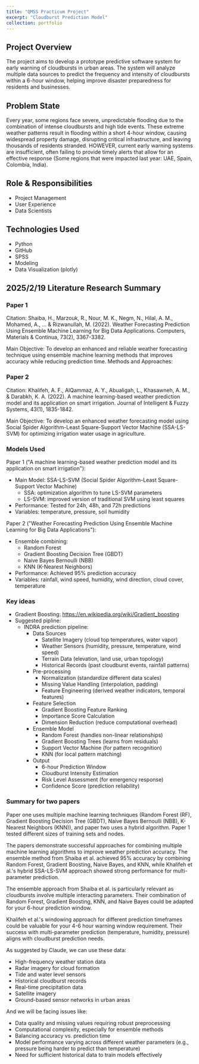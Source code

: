 ```yaml
---
title: "QMSS Practicum Project"
excerpt: "Cloudburst Prediction Model"
collection: portfolio
---
```


## Project Overview
The project aims to develop a prototype predictive software system for early warning of cloudbursts in urban areas. The system will analyze multiple data sources to predict the frequency and intensity of  cloudbursts within a 6-hour window, helping improve disaster preparedness for residents and businesses.

## Problem State
Every year, some regions face severe, unpredictable flooding due to the combination of intense cloudbursts and high tide events. These extreme weather patterns result in flooding within a short 4-hour window, causing widespread property damage, disrupting critical infrastructure, and leaving thousands of residents stranded. HOWEVER, current early warning systems are insufficient, often failing to provide timely alerts that allow for an effective response (Some regions that were impacted last year: UAE, Spain, Colombia, India).

## Role & Responsibilities
- Project Management
- User Experience
- Data Scientists

## Technologies Used
- Python
- GitHub
- SPSS
- Modeling
- Data Visualization (plotly)

## 2025/2/19 Literature Research Summary
### Paper 1 ###
Citation: Shaiba, H., Marzouk, R., Nour, M. K., Negm, N., Hilal, A. M., Mohamed, A., ... & Rizwanullah, M. (2022). Weather Forecasting Prediction Using Ensemble Machine Learning for Big Data Applications. Computers, Materials & Continua, 73(2), 3367-3382.

Main Objective: To develop an enhanced and reliable weather forecasting technique using ensemble machine learning methods that improves accuracy while reducing prediction time.
Methods and Approaches:

### Paper 2 ###
Citation: Khalifeh, A. F., AlQammaz, A. Y., Abualigah, L., Khasawneh, A. M., & Darabkh, K. A. (2022). A machine learning-based weather prediction model and its application on smart irrigation. Journal of Intelligent & Fuzzy Systems, 43(1), 1835-1842.

Main Objective: To develop an enhanced weather forecasting model using Social Spider Algorithm-Least Square-Support Vector Machine (SSA-LS-SVM) for optimizing irrigation water usage in agriculture.


### Models Used ###
Paper 1 ("A machine learning-based weather prediction model and its application on smart irrigation"):
- Main Model: SSA-LS-SVM (Social Spider Algorithm-Least Square-Support Vector Machine)
  - SSA: optimization algorithm to tune LS-SVM parameters
  - LS-SVM: improved version of traditional SVM using least squares
- Performance: Tested for 24h, 48h, and 72h predictions
- Variables: temperature, pressure, soil humidity

Paper 2 ("Weather Forecasting Prediction Using Ensemble Machine Learning for Big Data Applications"):
- Ensemble combining:
  - Random Forest
  - Gradient Boosting Decision Tree (GBDT)
  - Naive Bayes Bernoulli (NBB)
  - KNN (K-Nearest Neighbors)
- Performance: Achieved 95% prediction accuracy
- Variables: rainfall, wind speed, humidity, wind direction, cloud cover, temperature

### Key ideas ###
- Gradient Boosting: https://en.wikipedia.org/wiki/Gradient_boosting
- Suggested pipline:
  -  INDRA prediction pipeline:
     -  Data Sources
        -  Satellite Imagery (cloud top temperatures, water vapor)
        -  Weather Sensors (humidity, pressure, temperature, wind speed)
        -  Terrain Data (elevation, land use, urban topology)
        -  Historical Records (past cloudburst events, rainfall patterns)
     -  Pre-processing
        -  Normalization (standardize different data scales)
        -  Missing Value Handling (interpolation, padding)
        -  Feature Engineering (derived weather indicators, temporal features)
     -  Feature Selection
        -  Gradient Boosting Feature Ranking
        -  Importance Score Calculation
        -  Dimension Reduction (reduce computational overhead)
     -  Ensemble Model
        -  Random Forest (handles non-linear relationships)
        -  Gradient Boosting Trees (learns from residuals)
        -  Support Vector Machine (for pattern recognition)
        -  KNN (for local pattern matching)
     -  Output
        -  6-hour Prediction Window
        -  Cloudburst Intensity Estimation
        -  Risk Level Assessment (for emergency response)
        -  Confidence Score (prediction reliability)

### Summary for two papers ###
Paper one uses multiple machine learning techniques (Random Forest (RF), Gradient Boosting Decision Tree (GBDT), Naive Bayes Bernoulli (NBB), K-Nearest Neighbors (KNN)), and paper two uses a hybrid algorithm. Paper 1 tested different sizes of training sets and nodes.

The papers demonstrate successful approaches for combining multiple machine learning algorithms to improve weather prediction accuracy. The ensemble method from Shaiba et al. achieved 95% accuracy by combining Random Forest, Gradient Boosting, Naive Bayes, and KNN, while Khalifeh et al.'s hybrid SSA-LS-SVM approach showed strong performance for multi-parameter prediction.

The ensemble approach from Shaiba et al. is particularly relevant as cloudbursts involve multiple interacting parameters. Their combination of Random Forest, Gradient Boosting, KNN, and Naive Bayes could be adapted for your 6-hour prediction window.

Khalifeh et al.'s windowing approach for different prediction timeframes could be valuable for your 4-6 hour warning window requirement. Their success with multi-parameter prediction (temperature, humidity, pressure) aligns with cloudburst prediction needs.

As suggested by Claude, we can use these data:
- High-frequency weather station data
- Radar imagery for cloud formation
- Tide and water level sensors
- Historical cloudburst records
- Real-time precipitation data
- Satellite imagery
- Ground-based sensor networks in urban areas

And we will be facing issues like:
- Data quality and missing values requiring robust preprocessing
- Computational complexity, especially for ensemble methods
- Balancing accuracy vs. prediction time
- Model performance varying across different weather parameters (e.g., pressure being harder to predict than temperature)
- Need for sufficient historical data to train models effectively
